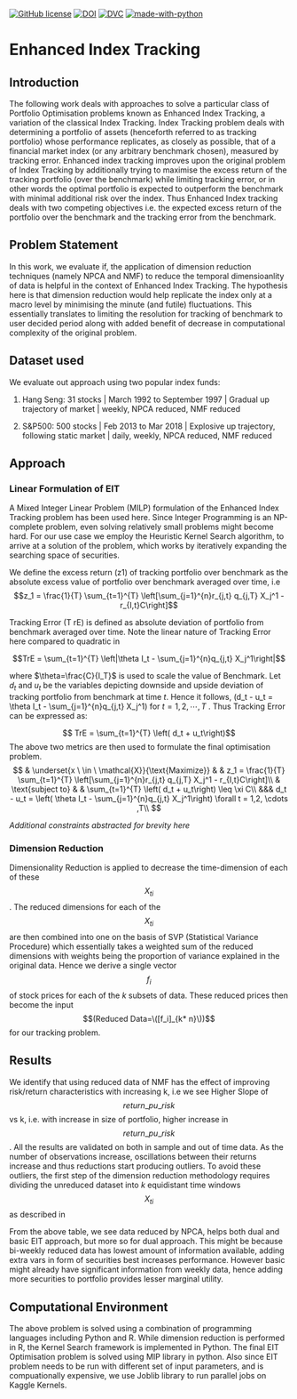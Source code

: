 
[![GitHub license](https://img.shields.io/github/license/Naereen/StrapDown.js.svg)](https://github.com/Naereen/StrapDown.js/blob/master/LICENSE) [![DOI](https://zenodo.org/badge/DOI/10.5281/zenodo.4772978.svg)](https://doi.org/10.5281/zenodo.4772978) [![DVC](https://img.shields.io/badge/-Data_Version_Control-white.svg?logo=data-version-control&style=social)](https://dvc.org/?utm_campaign=badge) [![made-with-python](https://img.shields.io/badge/Made%20with-Python-1f425f.svg)](https://www.python.org/)

# Enhanced Index Tracking

## Introduction

The following work deals with approaches to solve a particular class of Portfolio Optimisation problems known as Enhanced
Index Tracking, a variation of the classical Index Tracking. Index Tracking problem deals with determining a portfolio of assets
(henceforth referred to as tracking portfolio) whose performance replicates, as closely as possible, that of a financial market
index (or any arbitrary benchmark chosen), measured by tracking error.
Enhanced index tracking improves upon the original problem of Index Tracking by additionally trying to maximise the excess
return of the tracking portfolio (over the benchmark) while limiting tracking error, or in other words the optimal portfolio is
expected to outperform the benchmark with minimal additional risk over the index. Thus Enhanced Index tracking deals with
two competing objectives i.e. the expected excess return of the portfolio over the benchmark and the tracking error from the
benchmark.

## Problem Statement

In this work, we evaluate if, the application of dimension reduction techniques (namely NPCA and NMF) to reduce the
temporal dimensioanlity of data is helpful in the context of Enhanced Index Tracking. The hypothesis here is that dimension
reduction would help replicate the index only at a macro level by minimising the minute (and futile) fluctuations. This
essentially translates to limiting the resolution for tracking of benchmark to user decided period along with added benefit of
decrease in computational complexity of the original problem.

## Dataset used
We evaluate out approach using two popular index funds:
1. Hang Seng:
31 stocks | March 1992 to September 1997 | Gradual up trajectory of market | weekly, NPCA reduced, NMF reduced

2. S&P500:
500 stocks | Feb 2013 to Mar 2018 | Explosive up trajectory, following static market | daily, weekly, NPCA reduced, NMF
reduced

## Approach
### Linear Formulation of EIT
A Mixed Integer Linear Problem (MILP) formulation of the Enhanced Index Tracking problem has been used here. Since
Integer Programming is an NP-complete problem, even solving relatively small problems might become hard. For our use case
we employ the Heuristic Kernel Search algorithm, to arrive at a solution of the problem, which works by iteratively expanding
the searching space of securities.

We define the excess return (z1) of tracking portfolio over benchmark as the absolute excess value of portfolio over benchmark
averaged over time, i.e
$$z_1 = \frac{1}{T} \sum_{t=1}^{T} \left[\sum_{j=1}^{n}r_{j,t} q_{j,T} X_j^1 - r_{I,t}C\right]$$

Tracking Error (T rE) is defined as absolute deviation of portfolio from benchmark averaged over time. Note the linear nature
of Tracking Error here compared to quadratic in 

$$TrE = \sum_{t=1}^{T} \left|\theta I_t - \sum_{j=1}^{n}q_{j,t} X_j^1\right|$$

where $\theta=\frac{C}{I_T}$ is used to scale the value of Benchmark. Let $d_t$ and $u_t$ be the variables depicting downside and upside deviation of tracking portfolio from benchmark at time $t$. Hence it follows, \(d_t - u_t = \theta I_t - \sum_{j=1}^{n}q_{j,t} X_j^1\)  for $t = 1,2, \cdots ,T$ . Thus Tracking Error can be expressed as:

$$
TrE = \sum_{t=1}^{T} \left( d_t + u_t\right)$$
The above two metrics are then used to formulate the final optimisation problem.
$$
& \underset{x \ \in  \ \mathcal{X}}{\text{Maximize}}
& & z_1 = \frac{1}{T} \sum_{t=1}^{T} \left[\sum_{j=1}^{n}r_{j,t} q_{j,T} X_j^1 - r_{I,t}C\right]\\
& \text{subject to}
& & \sum_{t=1}^{T} \left( d_t + u_t\right) \leq \xi C\\
&&& d_t - u_t = \left( \theta I_t - \sum_{j=1}^{n}q_{j,t} X_j^1\right) \forall  t = 1,2, \cdots ,T\\
$$

*Additional constraints abstracted for brevity here*

### Dimension Reduction
Dimensionality Reduction is applied to decrease the time-dimension of each of these $$X_{ti}$$. The reduced dimensions for each of the $$X_{ti}$$ are then combined into one on the basis of SVP (Statistical Variance Procedure) which essentially takes a weighted sum of the reduced dimensions with weights being the proportion of variance explained in the original data. Hence we derive a single vector $$f_i$$ of stock prices for each of the $k$ subsets of data. These reduced prices then become the input $$(Reduced Data=\([f_i]_{k* n}\))$$ for our tracking problem.


## Results
We identify that using reduced data of NMF has the effect of improving risk/return characteristics with increasing k, i.e we see Higher Slope of  $$return\_pu\_risk$$ vs k, i.e.  with increase in size of portfolio, higher increase in $$return\_pu\_risk$$. All the results are validated on both in sample and out of time data.
As the number of observations increase, oscillations between their returns increase and thus reductions start producing outliers. To avoid these outliers, the first step of the dimension reduction methodology requires dividing the unreduced dataset into $k$ equidistant time windows $$X_{ti}$$ as described in

From the above table, we see data reduced by NPCA, helps both dual and basic EIT approach, but more so for dual approach. This might be because bi-weekly reduced data has lowest amount of information available, adding extra vars in form of securities best increases performance. However basic might already have significant information from weekly data, hence adding more securities to portfolio provides lesser marginal utility.

## Computational Environment
The above problem is solved using a combination of programming languages including Python and R. While dimension reduction is performed in R, the Kernel Search framework is implemented in Python. The final EIT Optimisation problem is solved using MIP library in python. Also since EIT problem needs to be run with different set of input parameters, and is compuationally expensive, we use Joblib library to run parallel jobs on Kaggle Kernels.
